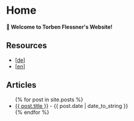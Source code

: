 # Home

**👋 Welcome to Torben Flessner's Website!**

## Resources
- [[de]]
- [[en]]

## Articles
<ul>
    {% for post in site.posts %}
        <li> <a href="{{ post.url | absolute_url | remove: '.html' }}">{{ post.title }}</a> - {{ post.date | date_to_string }}</li>
    {% endfor %}
</ul>

[//begin]: # "Autogenerated link references for markdown compatibility"
[de]: de.md "Wissensbasis"
[en]: en.md "Knowledge Base"
[//end]: # "Autogenerated link references"